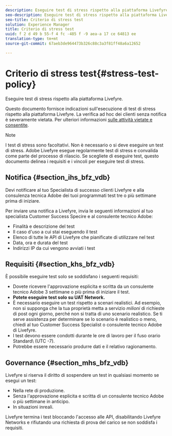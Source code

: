 ```yaml
---
description: Eseguire test di stress rispetto alla piattaforma Livefyre.
seo-description: Eseguire test di stress rispetto alla piattaforma Livefyre.
seo-title: Criterio di stress test
solution: Experience Manager
title: Criterio di stress test
uuid: f 2 d 49 b 55-f 4 fc -485 f -9 aea-a 17 ce 64813 ee
translation-type: tm+mt
source-git-commit: 67aeb3de964473b326c88c3a3f81ff48a6a12652

---
```



# Criterio di stress test{#stress-test-policy}

Eseguire test di stress rispetto alla piattaforma Livefyre.

Questo documento fornisce indicazioni sull'esecuzione di test di stress rispetto alla piattaforma Livefyre. La verifica ad hoc dei clienti senza notifica è severamente vietata. Per ulteriori informazioni [sulle attività vietate e consentite](#c_stress_test_policy/section_mhs_bfz_vdb).

>[!NOTE]
>
>I test di stress sono facoltativi. Non è necessario o si deve eseguire un test di stress. Adobe Livefyre esegue regolarmente test di stress e convalida come parte del processo di rilascio. Se scegliete di eseguire test, questo documento delinea i requisiti e i vincoli per eseguire test di stress.

## Notifica {#section_ihs_bfz_vdb}

Devi notificare al tuo Specialista di successo clienti Livefyre e alla consulenza tecnica Adobe dei tuoi programmati test tre o più settimane prima di iniziare.

Per inviare una notifica a Livefyre, invia le seguenti informazioni al tuo specialista Customer Success Specire e al consulente tecnico Adobe:

* Finalità e descrizione del test
* Il caso d'uso a cui stai eseguendo il test
* Elenco di tutte le API di Livefyre che pianificate di utilizzare nel test
* Data, ora e durata del test
* Indirizzi IP da cui vengono avviati i test

## Requisiti {#section_khs_bfz_vdb}

È possibile eseguire test solo se soddisfano i seguenti requisiti:

* Dovete ricevere l'approvazione esplicita e scritta da un consulente tecnico Adobe 3 settimane o più prima di iniziare il test.
* **Potete eseguire test solo su UAT Network.**
* È necessario eseguire un test rispetto a scenari realistici. Ad esempio, non si supponga che la tua proprietà metta a servizio *milioni* di richieste di post ogni giorno, perché non si tratta di uno scenario realistico. Se ti serve assistenza per determinare se lo scenario è realistico o meno, chiedi al tuo Customer Success Specialist o consulente tecnico Adobe di Livefyre.
* I test devono essere condotti durante le ore di lavoro per il fuso orario Standard\ (UTC -7\).
* Potrebbe essere necessario produrre dati e il relativo ragionamento.

## Governance {#section_mhs_bfz_vdb}

Livefyre si riserva il diritto di sospendere un test in qualsiasi momento se esegui un test:

* Nella rete di produzione.
* Senza l'approvazione esplicita e scritta di un consulente tecnico Adobe o più settimane in anticipo.
* In situazioni inreali.

Livefyre termina i test bloccando l'accesso alle API, disabilitando Livefyre Networks e rifiutando una richiesta di prova del carico se non soddisfa i requisiti.

